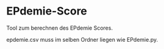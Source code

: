 # EPdemie-Score
Tool zum berechnen des EPdemie Scores.

epdemie.csv muss im selben Ordner liegen wie EPdemie.py.